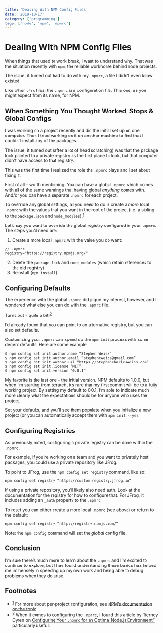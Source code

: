 ```yaml
---
title: 'Dealing With NPM Config Files'
date: '2019-10-17'
category: ['programming']
tags: ['node', 'npm', 'npmrc']
---
```


# Dealing With NPM Config Files

When things that used to work break, I want to understand why. That was the situation recently with `npm`, the reliable workhorse behind node projects.

The issue, it turned out had to do with my `.npmrc`, a file I didn’t even know existed.

Like other `.*rc` files, the `.npmrc` is a configuration file. This one, as you might expect from its name, for NPM.

## When Something You Thought Worked, Stops & Global Configs

I was working on a project recently and did the initial set up on one computer. Then I tried working on it on another machine to find that I couldn’t install any of the packages.

The issue, it turned out (after a lot of head scratching) was that the package lock pointed to a private registry as the first place to look, but that computer didn’t have access to that registry.

This was the first time I realized the role the `.npmrc` plays and I set about fixing it.

First of all - worth mentioning: You can have a global `.npmrc` which comes with all of the same warnings that having global _anything_ comes with. And/or you can have a separate `.npmrc` for each project.

To override any global settings, all you need to do is create a _more_ local `.npmrc` with the values that you want in the root of the project (i.e. a sibling to the `package.json` and `node_modules`).<sup>[1](#footnotes)</sup><a id="fn1"></a>

Let’s say you want to override the global registry configured in your `.npmrc`. The steps you’d need are:

1. Create a more local `.npmrc` with the value you do want:

```
// .npmrc
registry="https://registry.npmjs.org/"
```

2. Delete the `package-lock` and `node_modules` (which retain references to the old registry)
3. Reinstall (`npm install`)

## Configuring Defaults

The experience with the global `.npmrc` did pique my interest, however, and I wondered what else you can do with the `.npmrc` file.

Turns out - quite a bit!<sup>[2](#footnotes)</sup><a id="fn2"></a>

I’d already found that you can point to an alternative registry, but you can also set defaults.

Customizing your `.npmrc` can speed up the `npm init` process with some decent defaults. Here are some example

```shell
$ npm config set init.author.name “Stephen Weiss”
$ npm config set init.author.email “stephencweiss@gmail.com”
$ npm config set init.author.url “https://stephencharlesweiss.com”
$ npm config set init.license “MIT”
$ npm config set init.version “0.0.1”
```

My favorite is the last one - the initial version. NPM defaults to 1.0.0, but when I’m starting from scratch, it’s rare that my first commit will be to a fully working project. By setting my default to 0.0.1, I’m able to indicate much more clearly what the expectations should be for anyone who uses the project.

Set your defaults, and you’ll see them populate when you initialize a new project (or you can automatically accept them with `npm init --yes`

## Configuring Registries

As previously noted, configuring a private registry can be done within the `.npmrc` .

For example, if you’re working on a team and you want to privately host packages, you could use a private repository like JFrog.

To point to JFrog, use the `npm config set registry` command, like so:

```shell
npm config set registry “https://custom-registry.jfrog.io”
```

If using a private repository, you’ll likely also need auth. Look at the documentation for the registry for how to configure that. For JFrog, it includes adding an `_auth` property to the `.npmrc`

To reset you can either create a more local `.npmrc` (see above) or return to the default:


```shell
npm config set registry “http://registry.npmjs.com/“
```

Note: the `npm config` command will set the _global_ config file.

## Conclusion

I’m sure there’s much more to learn about the `.npmrc` and I’m excited to continue to explore, but I hav found understanding these basics has helped me immensely in speeding up my own work and being able to debug problems when they do arise.

## Footnotes

- <sup>[1](#fn1)</sup> For more about per-project configuration, see [NPM’s documentation on the topic](https://docs.npmjs.com/files/npmrc#per-project-config-file).
- <sup>[2](#fn2)</sup> When it comes to configuring the `.npmrc`, I found this article by Tierney Cyren on [Configuring Your `.npmrc` for an Optimal Node.js Environment”](https://nodesource.com/blog/configuring-your-npmrc-for-an-optimal-node-js-environment/) particularly useful.

